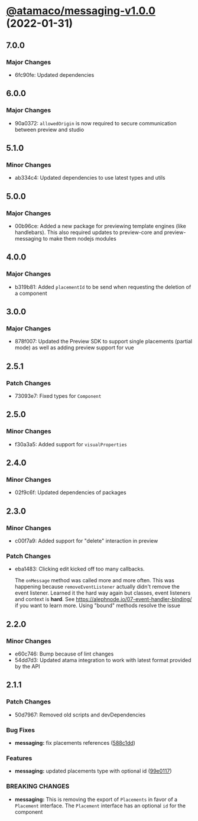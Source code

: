 # [@atamaco/messaging-v1.0.0](https://github.com/atamaco/atama-integrations/compare/@atamaco/messaging-v0.1.1...@atamaco/messaging-v1.0.0) (2022-01-31)

## 7.0.0

### Major Changes

- 6fc90fe: Updated dependencies

## 6.0.0

### Major Changes

- 90a0372: `allowedOrigin` is now required to secure communication between preview and studio

## 5.1.0

### Minor Changes

- ab334c4: Updated dependencies to use latest types and utils

## 5.0.0

### Major Changes

- 00b96ce: Added a new package for previewing template engines (like handlebars). This also required updates to preview-core and preview-messaging to make them nodejs modules

## 4.0.0

### Major Changes

- b319b81: Added `placementId` to be send when requesting the deletion of a component

## 3.0.0

### Major Changes

- 878f007: Updated the Preview SDK to support single placements (partial mode) as well as adding preview support for vue

## 2.5.1

### Patch Changes

- 73093e7: Fixed types for `Component`

## 2.5.0

### Minor Changes

- f30a3a5: Added support for `visualProperties`

## 2.4.0

### Minor Changes

- 02f9c6f: Updated dependencies of packages

## 2.3.0

### Minor Changes

- c00f7a9: Added support for "delete" interaction in preview

### Patch Changes

- eba1483: Clicking edit kicked off too many callbacks.

  The `onMessage` method was called more and more often. This was happening because `removeEventListener` actually didn't remove the event listener. Learned it the hard way again but classes, event listeners and context is **hard**. See https://alephnode.io/07-event-handler-binding/ if you want to learn more.
  Using "bound" methods resolve the issue

## 2.2.0

### Minor Changes

- e60c746: Bump because of lint changes
- 54dd7d3: Updated atama integration to work with latest format provided by the API

## 2.1.1

### Patch Changes

- 50d7967: Removed old scripts and devDependencies

### Bug Fixes

- **messaging:** fix placements references ([588c1dd](https://github.com/atamaco/atama-integrations/commit/588c1dd5a38338cab8fa261dd5242512abb170bd))

### Features

- **messaging:** updated placements type with optional id ([99e0117](https://github.com/atamaco/atama-integrations/commit/99e0117f4269b131f27ed53f466b175503259cf7))

### BREAKING CHANGES

- **messaging:** This is removing the export of `Placements` in
  favor of a `Placement` interface.
  The `Placement` interface has an optional `id` for the component
